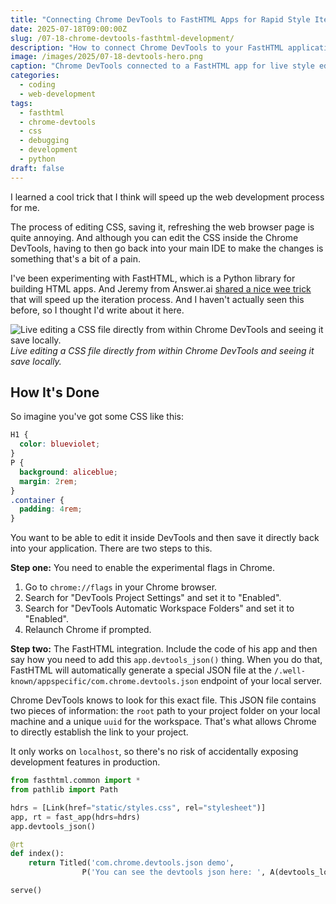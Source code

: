 ```yaml
---
title: "Connecting Chrome DevTools to FastHTML Apps for Rapid Style Iteration"
date: 2025-07-18T09:00:00Z
slug: /07-18-chrome-devtools-fasthtml-development/
description: "How to connect Chrome DevTools to your FastHTML applications for fast CSS and HTML debugging and iteration during development."
image: /images/2025/07-18-devtools-hero.png
caption: "Chrome DevTools connected to a FastHTML app for live style editing"
categories:
  - coding
  - web-development
tags:
  - fasthtml
  - chrome-devtools
  - css
  - debugging
  - development
  - python
draft: false
---
```


I learned a cool trick that I think will speed up the web development process for me.

The process of editing CSS, saving it, refreshing the web browser page is quite annoying. And although you can edit the CSS inside the Chrome DevTools, having to then go back into your main IDE to make the changes is something that's a bit of a pain.

I've been experimenting with FastHTML, which is a Python library for building HTML apps. And Jeremy from Answer.ai [shared a nice wee trick](https://www.youtube.com/watch?v=576ouCQ6mlk) that will speed up the iteration process. And I haven't actually seen this before, so I thought I'd write about it here.

![Live editing a CSS file directly from within Chrome DevTools and seeing it save locally.](/images/2025/07-18-devtools-live-editing.png)
_Live editing a CSS file directly from within Chrome DevTools and seeing it save locally._

## How It's Done

So imagine you've got some CSS like this:

```css
H1 {
  color: blueviolet;
}
P {
  background: aliceblue;
  margin: 2rem;
}
.container {
  padding: 4rem;
}
```

You want to be able to edit it inside DevTools and then save it directly back into your application. There are two steps to this.

**Step one:** You need to enable the experimental flags in Chrome.

1. Go to `chrome://flags` in your Chrome browser.
2. Search for "DevTools Project Settings" and set it to "Enabled".
3. Search for "DevTools Automatic Workspace Folders" and set it to "Enabled".
4. Relaunch Chrome if prompted.

**Step two:** The FastHTML integration.
Include the code of his app and then say how you need to add this `app.devtools_json()` thing. When you do that, FastHTML will automatically generate a special JSON file at the `/.well-known/appspecific/com.chrome.devtools.json` endpoint of your local server.

Chrome DevTools knows to look for this exact file. This JSON file contains two pieces of information: the `root` path to your project folder on your local machine and a unique `uuid` for the workspace. That's what allows Chrome to directly establish the link to your project.

It only works on `localhost`, so there's no risk of accidentally exposing development features in production.

```python
from fasthtml.common import *
from pathlib import Path

hdrs = [Link(href="static/styles.css", rel="stylesheet")]
app, rt = fast_app(hdrs=hdrs)
app.devtools_json()

@rt
def index():
    return Titled('com.chrome.devtools.json demo',
                P('You can see the devtools json here: ', A(devtools_loc, href=devtools_loc)))

serve()
```
